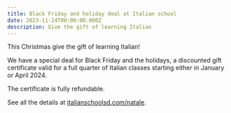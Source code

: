 ```yaml
---
title: Black Friday and holiday deal at Italian school
date: 2023-11-24T00:00:00.000Z
description: Give the gift of learning Italian
---
```


This Christmas give the gift of learning Italian!

We have a special deal for Black Friday and the holidays, a discounted gift certificate valid for a full quarter of Italian classes starting either in January or April 2024.

The certificate is fully refundable.

See all the details at [italianschoolsd.com/natale](https://www.italianschoolsd.com/natale).

